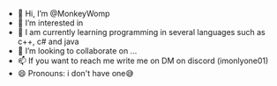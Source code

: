- 👋 Hi, I’m @MonkeyWomp
- 👀 I’m interested in 
- 🌱 I am currently learning programming in several languages such as c++, c# and java
- 💞️ I’m looking to collaborate on ...
- 📫 If you want to reach me write me on DM on discord (imonlyone01)
- 😄 Pronouns: i don't have one😅
